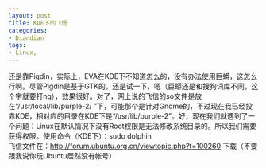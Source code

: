 ```yaml
---
layout: post
title: KDE下的飞信
categories:
- Diandian
tags:
- Linux, 
---
```

还是靠Pigdin，实际上，EVA在KDE下不知道怎么的，没有办法使用巨蟒，这怎么行啊。尽管Pigdin是基于GTK的，还是试一下，嗯（巨蟒还是和搜狗词库不同，这个字就要打ng），效果很好。对了，网上说的飞信的so文件是放在“/usr/local/lib/purple-2/ ”下，可能那个是针对Gnome的，不过现在我已经投靠KDE，相对应的目录在KDE下是“/usr/lib/purple-2”。好，现在我们就遇到了一个问题：Linux在默认情况下没有Root权限是无法修改系统目录的。所以我们需要获得权限。使用命令（KDE下）：sudo dolphin
<br />飞信文件在：http://forum.ubuntu.org.cn/viewtopic.php?t=100260 下载（不要跟我说你玩Ubuntu居然没有帐号）